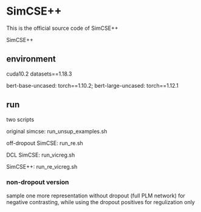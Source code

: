 # SimCSE++
This is the official source code of SimCSE++

SimCSE++
## environment
cuda10.2
datasets==1.18.3

bert-base-uncased: torch==1.10.2; bert-large-uncased: torch==1.12.1

## run
two scripts

original simcse: run_unsup_examples.sh

off-dropout SimCSE: run_re.sh

DCL SimCSE: run_vicreg.sh

SimCSE++: run_re_vicreg.sh

### non-dropout version
sample one more representation without dropout (full PLM network) for negative contrasting, while using the dropout positives for regulization only
